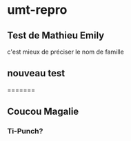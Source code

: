 # umt-repro

## Test de Mathieu Emily 
c'est mieux de préciser le nom de famille
## nouveau test
=======
## Coucou Magalie
### Ti-Punch?

